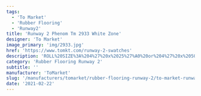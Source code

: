 ```yaml
---
tags:
  - 'To Market'
  - 'Rubber Flooring'
  - 'Runway2'
title: 'Runway 2 Phenom Tm 2933 White Zone'
designer: 'To Market'
image_primary: 'img/2933.jpg'
href: 'https://www.tomkt.com/runway-2-swatches'
description: 'ROLL%20SIZE%3A%204%27%20x%2025%27%A0%20or%204%27%20x%2050%27'
category: 'Rubber Flooring Runway 2'
subtitle: ''
manufacturer: 'ToMarket'
slug: '/manufacturers/tomarket/rubber-flooring-runway-2/to-market-runway-2-phenom-tm-2933-white-zone'
date: '2021-02-22'
---
```

